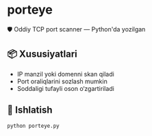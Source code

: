 # porteye
🛡️ Oddiy TCP port scanner — Python'da yozilgan

## 📦 Xususiyatlari
- IP manzil yoki domenni skan qiladi
- Port oraliqlarini sozlash mumkin
- Soddaligi tufayli oson o‘zgartiriladi

## 🔧 Ishlatish
```bash
python porteye.py

